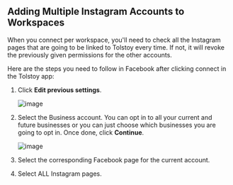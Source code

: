 ## Adding Multiple Instagram Accounts to Workspaces

When you connect per workspace, you'll need to check all the Instagram pages that are going to be linked to Tolstoy every time. If not, it will revoke the previously given permissions for the other accounts.

Here are the steps you need to follow in Facebook after clicking connect in the Tolstoy app:

1. Click **Edit previous settings**.

   ![image](https://github.com/GoTolstoy/tolstoy-toly-kb/assets/159901631/6f208d76-0af9-42b1-afd9-753d78d36e6b)

2. Select the Business account. You can opt in to all your current and future businesses or you can just choose which businesses you are going to opt in. Once done, click **Continue**.

   ![image](https://github.com/GoTolstoy/tolstoy-toly-kb/assets/159901631/eba705b2-424e-483e-8ece-2aaeb992b4b6)

3. Select the corresponding Facebook page for the current account.

4. Select ALL Instagram pages.